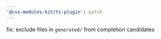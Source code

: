 ```yaml
---
'@css-modules-kit/ts-plugin': patch
---
```


fix: exclude files in `generated/` from completion candidates
